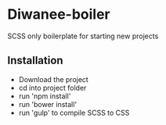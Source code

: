 # Diwanee-boiler
SCSS only boilerplate for starting new projects

## Installation
- Download the project
- cd into project folder
- run 'npm install'
- run 'bower install'
- run 'gulp' to compile SCSS to CSS
